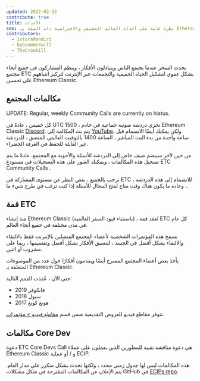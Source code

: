```yaml
---
updated: 2022-02-22
contribute: true
title: الأحداث
seo: نظرة عامة على أحداث العالم الحقيقي والافتراضية ذات الصلة بـ Ethereum Classic. قمة ETC ومكالمة المجتمع الأسبوعية مرحب بها للجميع!
contributors:
  - IstoraMandiri
  - bobsummerwill
  - TheCrowbill
---
```


يحدث السحر عندما يجتمع الناس ويتبادلون الأفكار ، وينظم المشاركون في جميع أنحاء مجتمع ETC بشكل عفوي لتشكيل الحياة الحقيقية والتجمعات عبر الإنترنت لتركيز انتباههم على تحسين Ethereum Classic.

## مكالمات المجتمع

UPDATE:  Regular, weekly Community Calls are currently on hiatus.

كل خميس ، عادةً في UTC 1500 ، تجري دردشة صوتية جماعية في خادم Ethereum Classic [Discord](https://ethereumclassic.org/discord). يتم بث المكالمة إلى [YouTube](https://www.youtube.com/channel/UCp07VPnC1ejyAp5gMvvA4dw/videos)، ولكن يمكنك أيضًا الانضمام قبل ساعة واحدة من بدء البث المباشر ، الساعة 1400 بالتوقيت العالمي المنسق ، للدردشة غير القابلة للحفظ في الغرفة الخضراء.

من حين لآخر سينضم ضيف خاص إلى الدردشة للأسئلة والأجوبة مع المجتمع. عادةً ما يتم تسجيل هذه المكالمات ، ويمكنك العثور على هذه التسجيلات في مستودع ETC Community Calls [](https://github.com/ethereumclassic/community-calls).

نرحب بالجميع ، بغض النظر عن مستوى المشاركة في ETC ، للانضمام إلى هذه الدردشة ، وعادة ما يكون هناك وقت متاح لفتح المجال للأسئلة إذا كنت ترغب في طرح شيء ما.

## قمة ETC

منذ إنشاء Ethereum Classic (باستثناء قيود السفر العالمية) ، تُعقد قمة ETC كل عام في مدن مختلفة في جميع أنحاء العالم.

تسمح هذه المؤتمرات الشخصية لأعضاء المجتمع المتصلين بالإنترنت فقط بالالتقاء والالتقاء بشكل أفضل في الجسد ، لتنسيق الأفكار بشكل أفضل وتقسيمها ، ربما على مشروب أو اثنين.

يأخذ بعض أعضاء المجتمع المسرح أيضًا ويقدمون أفكارًا حول عدد من الموضوعات المتعلقة بـ Ethereum Classic.

حتى الآن ، عُقدت القمم التالية:

- 2019 فانكوفر
- 2018 سيول
- 2017 هونغ كونغ

تتوفر مقاطع فيديو للعروض التقديمية ضمن قسم [مقاطع فيديو > مؤتمرات](/videos/conferences).

## مكالمات Core Dev

دعوة ETC Core Devs Call هي دعوة مناقشة تقنية للمطورين الذين يعملون على عملاء Ethereum Classic و / أو عملية ECIP.

هذه المكالمات ليس لها جدول زمني محدد ، ولكنها تحدث بشكل متكرر على مدار العام. يتم الإعلان عن المكالمات المقترحة في شكل مشكلات GitHub في [ECIPs repo](https://github.com/ethereumclassic/ECIPs/issues?q=is%3Aissue+Devs+Call).
